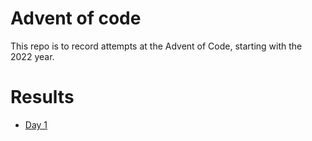# Advent of code

This repo is to record attempts at the Advent of Code, starting with the 2022 year.

# Results

-   [Day 1](markdowns/aoc_day1.md)
